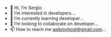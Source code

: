 - 👋 Hi, I’m Sergio
- 👀 I’m interested in developers...
- 🌱 I’m currently learning developer...
- 💞️ I’m looking to collaborate on developer...
- 📫 How to reach me webmyhost@gmail.com...

<!---
KaratSergio/KaratSergio is a ✨ special ✨ repository because its `README.md` (this file) appears on your GitHub profile.
You can click the Preview link to take a look at your changes.
--->
